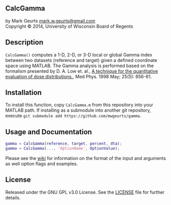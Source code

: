 ## CalcGamma

by Mark Geurts <mark.w.geurts@gmail.com>
<br>Copyright &copy; 2014, University of Wisconsin Board of Regents

## Description

`CalcGamma()` computes a 1-D, 2-D, or 3-D local or global Gamma index between two datasets (reference and target) given a defined coordinate space using MATLAB.  The Gamma analysis is performed based on the formalism presented by D. A. Low et. al., [A technique for the quantitative evaluation of dose distributions.](http://www.ncbi.nlm.nih.gov/pubmed/9608475), Med Phys. 1998 May; 25(5): 656-61.

## Installation

To install this function, copy `CalcGamma.m` from this repository into your MATLAB path. If installing as a submodule into another git repository, execute `git submodule add https://github.com/mwgeurts/gamma`.  

## Usage and Documentation

```matlab
gamma = CalcGamma(reference, target, percent, dta);
gamma = CalcGamma(..., 'OptionName', OptionValue);
```

Please see the [wiki](../../wiki) for information on the format of the input and arguments as well option flags and examples.

## License

Released under the GNU GPL v3.0 License.  See the [LICENSE](LICENSE) file for further details.
